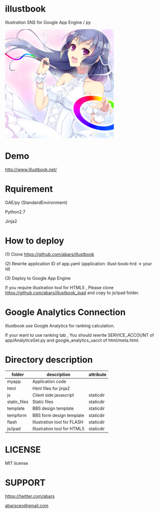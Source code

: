 # illustbook
Illustration SNS for Google App Engine / py

![illustbook logo](https://github.com/abars/illustbook/blob/master/static_files/banner_360b.png)

# Demo

http://www.illustbook.net/

# Rquirement

GAE/py (StandardEnvironment)

Python2.7

Jinja2

# How to deploy

(1) Clone https://github.com/abars/illustbook

(2) Rewrite application ID of app.yaml (application: illust-book-hrd -> your id)

(3) Deploy to Google App Engine

If you require illustration tool for HTML5 , Please clone https://github.com/abars/illustbook_ipad and copy to js/ipad folder.

# Google Analytics Connection

Illustbook use Google Analytics for ranking calculation.

If your want to use ranking tab , You should rewrite SERVICE_ACCOUNT of app/AnalyticsGet.py and google_analytics_uacct of html/meta.html.

# Directory description

|folder|description|attribute|
|---|---|---|
|myapp|Application code||
|html|Html files for jinja2||
|js|Client side javascript|staticdir|
|static_files|Static files|staticdir|
|template|BBS design template|staticdir|
|tempform|BBS form design template|staticdir|
|flash|Illustration tool for FLASH|staticdir|
|js/ipad|Illustration tool for HTML5|staticdir|

# LICENSE

MIT license

# SUPPORT

https://twitter.com/abars

abarsceo@gmail.com
